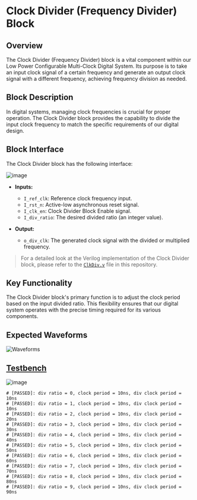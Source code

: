 # Clock Divider (Frequency Divider) Block

## Overview
The Clock Divider (Frequency Divider) block is a vital component within our Low Power Configurable Multi-Clock Digital System. Its purpose is to take an input clock signal of a certain frequency and generate an output clock signal with a different frequency, achieving frequency division as needed.

## Block Description
In digital systems, managing clock frequencies is crucial for proper operation. The Clock Divider block provides the capability to divide the input clock frequency to match the specific requirements of our digital design.

## Block Interface
The Clock Divider block has the following interface:

![image](https://github.com/AhmedAmrAbdellatif1/Multi-Clock-Domain-System/assets/140100601/0da54eaa-ea99-4f3d-a77f-7d635b0c1992)

- **Inputs:**
  - `I_ref_clk`: Reference clock frequency input.
  - `I_rst_n`: Active-low asynchronous reset signal.
  - `I_clk_en`: Clock Divider Block Enable signal.
  - `I_div_ratio`: The desired divided ratio (an integer value).

- **Output:**
  - `o_div_clk`: The generated clock signal with the divided or multiplied frequency.

> For a detailed look at the Verilog implementation of the Clock Divider block, please refer to the [`ClkDiv.v`](./ClkDiv.v) file in this repository.

## Key Functionality
The Clock Divider block's primary function is to adjust the clock period based on the input divided ratio. This flexibility ensures that our digital system operates with the precise timing required for its various components.

## Expected Waveforms
![Waveforms](https://github.com/AhmedAmrAbdellatif1/Multi-Clock-Domain-System/assets/140100601/16d2686d-df43-4ba0-9f3b-becd304436ad)

## [Testbench](./ClkDiv_tb.v)
![image](https://github.com/AhmedAmrAbdellatif1/Multi-Clock-Domain-System/assets/140100601/ddf7df87-f36a-45f0-a0e7-d21a36a19b91)

```
# [PASSED]: div ratio = 0, clock period = 10ns, div clock period = 10ns
# [PASSED]: div ratio = 1, clock period = 10ns, div clock period = 10ns
# [PASSED]: div ratio = 2, clock period = 10ns, div clock period = 20ns
# [PASSED]: div ratio = 3, clock period = 10ns, div clock period = 30ns
# [PASSED]: div ratio = 4, clock period = 10ns, div clock period = 40ns
# [PASSED]: div ratio = 5, clock period = 10ns, div clock period = 50ns
# [PASSED]: div ratio = 6, clock period = 10ns, div clock period = 60ns
# [PASSED]: div ratio = 7, clock period = 10ns, div clock period = 70ns
# [PASSED]: div ratio = 8, clock period = 10ns, div clock period = 80ns
# [PASSED]: div ratio = 9, clock period = 10ns, div clock period = 90ns
```

